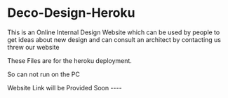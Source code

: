 # Deco-Design-Heroku 
This is an Online Internal Design Website which can be used by people to get ideas about new design and can consult an architect by contacting us threw our website 

These Files are for the heroku deployment.

So can not run on the PC 

Website Link will be Provided Soon ----
